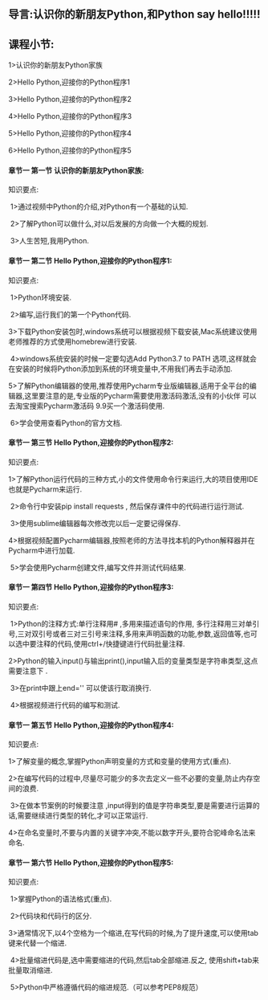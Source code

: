 ## 导言:认识你的新朋友Python,和Python     say hello!!!!!

## 课程小节:  
1>认识你的新朋友Python家族

2>Hello Python,迎接你的Python程序1

3>Hello Python,迎接你的Python程序2

4>Hello Python,迎接你的Python程序3

5>Hello Python,迎接你的Python程序4

6>Hello Python,迎接你的Python程序5

#### 章节一  第一节 认识你的新朋友Python家族:
   知识要点:

​        1>通过视频中Python的介绍,对Python有一个基础的认知.

​        2>了解Python可以做什么,对以后发展的方向做一个大概的规划.

​        3>人生苦短,我用Python.

#### 章节一  第二节 Hello Python,迎接你的Python程序1:
   知识要点:

​        1>Python环境安装.

​        2>编写,运行我们的第一个Python代码.

​        3>下载Python安装包时,windows系统可以根据视频下载安装,Mac系统建议使用老师推荐的方式使用homebrew进行安装.

​        4>windows系统安装的时候一定要勾选Add Python3.7 to PATH 选项,这样就会在安装的时候将Python添加到系统的环境变量中,不用我们再去手动添加.

​        5>了解Python编辑器的使用,推荐使用Pycharm专业版编辑器,适用于全平台的编辑器,这里要注意的是,专业版的Pycharm需要使用激活码激活,没有的小伙伴 可以去淘宝搜索Pycharm激活码  9.9买一个激活码使用.

​        6>学会使用查看Python的官方文档.

#### 章节一  第三节 Hello Python,迎接你的Python程序2:
   知识要点:

​        1>了解Python运行代码的三种方式,小的文件使用命令行来运行,大的项目使用IDE也就是Pycharm来运行.

​        2>命令行中安装pip install requests , 然后保存课件中的代码进行运行测试.

​        3>使用sublime编辑器每次修改完以后一定要记得保存.

​        4>根据视频配置Pycharm编辑器,按照老师的方法寻找本机的Python解释器并在Pycharm中进行加载.

​        5>学会使用Pycharm创建文件,编写文件并测试代码结果.

#### 章节一  第四节 Hello Python,迎接你的Python程序3:
   知识要点:

​        1>Python的注释方式:单行注释用# ,多用来描述语句的作用,  多行注释用三对单引号,三对双引号或者三对三引号来注释,多用来声明函数的功能,参数,返回值等,也可以选中要注释的代码,使用ctrl+/快捷键进行代码批量注释.

​        2>Python的输入input()与输出print(),input输入后的变量类型是字符串类型,这点需要注意下 .

​        3>在print中跟上end='' 可以使该行取消换行.

​        4>根据视频进行代码的编写和测试.

#### 章节一  第五节 Hello Python,迎接你的Python程序4:
   知识要点:

​        1>了解变量的概念,掌握Python声明变量的方式和变量的使用方式(重点).

​        2>在编写代码的过程中,尽量尽可能少的多次去定义一些不必要的变量,防止内存空间的浪费.

​        3>在做本节案例的时候要注意 ,input得到的值是字符串类型,要是需要进行运算的话,需要继续进行类型的转化,才可以正常运行.

​        4>在命名变量时,不要与内置的关键字冲突,不能以数字开头,要符合驼峰命名法来命名.

#### 章节一  第六节 Hello Python,迎接你的Python程序5:
   知识要点:

​        1>掌握Python的语法格式(重点).

​        2>代码块和代码行的区分.

​        3>通常情况下,以4个空格为一个缩进,在写代码的时候,为了提升速度,可以使用tab键来代替一个缩进.

​        4>批量缩进代码是,选中需要缩进的代码,然后tab全部缩进.反之, 使用shift+tab来批量取消缩进.

​        5>Python中严格遵循代码的缩进规范.（可以参考PEP8规范）

